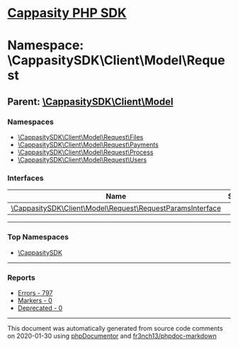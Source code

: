 # [Cappasity PHP SDK](../home.md)

# Namespace: \CappasitySDK\Client\Model\Request
## Parent: [\CappasitySDK\Client\Model](../namespaces/CappasitySDK.Client.Model.md)
### Namespaces
* [\CappasitySDK\Client\Model\Request\Files](../namespaces/CappasitySDK.Client.Model.Request.Files.md)
* [\CappasitySDK\Client\Model\Request\Payments](../namespaces/CappasitySDK.Client.Model.Request.Payments.md)
* [\CappasitySDK\Client\Model\Request\Process](../namespaces/CappasitySDK.Client.Model.Request.Process.md)
* [\CappasitySDK\Client\Model\Request\Users](../namespaces/CappasitySDK.Client.Model.Request.Users.md)
### Interfaces
| Name | Summary |
| ---- | ------- |
| [\CappasitySDK\Client\Model\Request\RequestParamsInterface](../classes/CappasitySDK.Client.Model.Request.RequestParamsInterface.md) |  |

---

### Top Namespaces

* [\CappasitySDK](../namespaces/CappasitySDK.html.md)

---

### Reports
* [Errors - 797](../reports/errors.md)
* [Markers - 0](../reports/markers.md)
* [Deprecated - 0](../reports/deprecated.md)

---

This document was automatically generated from source code comments on 2020-01-30 using [phpDocumentor](http://www.phpdoc.org/) and [fr3nch13/phpdoc-markdown](https://github.com/fr3nch13/phpdoc-markdown)
